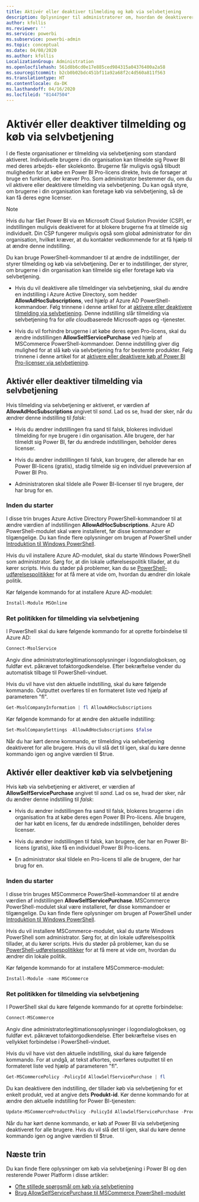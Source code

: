 ```yaml
---
title: Aktivér eller deaktiver tilmelding og køb via selvbetjening
description: Oplysninger til administratorer om, hvordan de deaktiverer muligheden for, at brugerne tilmelder sig Power BI og køber en licens.
author: kfollis
ms.reviewer: ''
ms.service: powerbi
ms.subservice: powerbi-admin
ms.topic: conceptual
ms.date: 04/08/2020
ms.author: kfollis
LocalizationGroup: Administration
ms.openlocfilehash: 561d8b6cd0e17e885ced984315a04376400a2a58
ms.sourcegitcommit: b2cb0b02bdc451bf11a92a68f2c4d560a811f563
ms.translationtype: HT
ms.contentlocale: da-DK
ms.lasthandoff: 04/16/2020
ms.locfileid: "81447504"
---
```

# <a name="enable-or-disable-self-service-sign-up-and-purchasing"></a>Aktivér eller deaktiver tilmelding og køb via selvbetjening

I de fleste organisationer er tilmelding via selvbetjening som standard aktiveret. Individuelle brugere i din organisation kan tilmelde sig Power BI med deres arbejds- eller skolekonto. Brugerne får muligvis også tilbudt muligheden for at købe en Power BI Pro-licens direkte, hvis de forsøger at bruge en funktion, der kræver Pro. Som administrator bestemmer du, om du vil aktivere eller deaktivere tilmelding via selvbetjening. Du kan også styre, om brugerne i din organisation kan foretage køb via selvbetjening, så de kan få deres egne licenser.

> [!NOTE]
>Hvis du har fået Power BI via en Microsoft Cloud Solution Provider (CSP), er indstillingen muligvis deaktiveret for at blokere brugerne fra at tilmelde sig individuelt. Din CSP fungerer muligvis også som global administrator for din organisation, hvilket kræver, at du kontakter vedkommende for at få hjælp til at ændre denne indstilling.
>
>

Du kan bruge PowerShell-kommandoer til at ændre de indstillinger, der styrer tilmelding og køb via selvbetjening. Der er to indstillinger, der styrer, om brugerne i din organisation kan tilmelde sig eller foretage køb via selvbetjening.

- Hvis du vil deaktivere alle tilmeldinger via selvbetjening, skal du ændre en indstilling i Azure Active Directory, som hedder **AllowAdHocSubscriptions**, ved hjælp af Azure AD PowerShell-kommandoer. Følg trinnene i denne artikel for at [aktivere eller deaktivere tilmelding via selvbetjening](#enable-or-disable-self-service-signup). Denne indstilling slår tilmelding via selvbetjening fra for *alle* cloudbaserede Microsoft-apps og -tjenester.

- Hvis du vil forhindre brugerne i at købe deres egen Pro-licens, skal du ændre indstillingen **AllowSelfServicePurchase** ved hjælp af MSCommerce PowerShell-kommandoer. Denne indstilling giver dig mulighed for at slå køb via selvbetjening fra for bestemte produkter. Følg trinnene i denne artikel for at [aktivere eller deaktivere køb af Power BI Pro-licenser via selvbetjening](#enable-or-disable-self-service-purchase).

## <a name="enable-or-disable-self-service-signup"></a>Aktivér eller deaktiver tilmelding via selvbetjening

Hvis tilmelding via selvbetjening er aktiveret, er værdien af **AllowAdHocSubscriptions** angivet til *sand*. Lad os se, hvad der sker, når du ændrer denne indstilling til *falsk*:

- Hvis du ændrer indstillingen fra sand til falsk, blokeres individuel tilmelding for nye brugere i din organisation. Alle brugere, der har tilmeldt sig Power BI, før du ændrede indstillingen, beholder deres licenser.

- Hvis du ændrer indstillingen til falsk, kan brugere, der allerede har en Power BI-licens (gratis), stadig tilmelde sig en individuel prøveversion af Power BI Pro.

- Administratoren skal tildele alle Power BI-licenser til nye brugere, der har brug for en.

### <a name="before-you-begin"></a>Inden du starter

I disse trin bruges Azure Active Directory PowerShell-kommandoer til at ændre værdien af indstillingen **AllowAdHocSubscriptions**. Azure AD PowerShell-modulet skal være installeret, før disse kommandoer er tilgængelige. Du kan finde flere oplysninger om brugen af PowerShell under [Introduktion til Windows PowerShell](https://docs.microsoft.com/powershell/scripting/getting-started/getting-started-with-windows-powershell?view=powershell-7).

Hvis du vil installere Azure AD-modulet, skal du starte Windows PowerShell som administrator. Sørg for, at din lokale udførelsespolitik tillader, at du kører scripts. Hvis du støder på problemer, kan du se [PowerShell-udførelsespolitikker](https://docs.microsoft.com/powershell/module/microsoft.powershell.core/about/about_execution_policies?view=powershell-7#powershell-execution-policies) for at få mere at vide om, hvordan du ændrer din lokale politik.

Kør følgende kommando for at installere Azure AD-modulet:

```powershell
Install-Module MSOnline
```

### <a name="change-the-self-service-signup-policy"></a>Ret politikken for tilmelding via selvbetjening

I PowerShell skal du køre følgende kommando for at oprette forbindelse til Azure AD:

```powershell
Connect-MsolService
```

Angiv dine administratorlegitimationsoplysninger i logondialogboksen, og fuldfør evt. påkrævet tofaktorgodkendelse. Efter bekræftelse vender du automatisk tilbage til PowerShell-vinduet.

Hvis du vil have vist den aktuelle indstilling, skal du køre følgende kommando. Outputtet overføres til en formateret liste ved hjælp af parameteren "fl".

```powershell
Get-MsolCompanyInformation | fl AllowAdHocSubscriptions
```

Kør følgende kommando for at ændre den aktuelle indstilling:

```powershell
Set-MsolCompanySettings -AllowAdHocSubscriptions $false
```

Når du har kørt denne kommando, er tilmelding via selvbetjening deaktiveret for alle brugere. Hvis du vil slå det til igen, skal du køre denne kommando igen og angive værdien til $true.

## <a name="enable-or-disable-self-service-purchase"></a>Aktivér eller deaktiver køb via selvbetjening

Hvis køb via selvbetjening er aktiveret, er værdien af **AllowSelfServicePurchase** angivet til *sand*. Lad os se, hvad der sker, når du ændrer denne indstilling til *falsk*:

- Hvis du ændrer indstillingen fra sand til falsk, blokeres brugerne i din organisation fra at købe deres egen Power BI Pro-licens. Alle brugere, der har købt en licens, før du ændrede indstillingen, beholder deres licenser.

- Hvis du ændrer indstillingen til falsk, kan brugere, der har en Power BI-licens (gratis), ikke få en individuel Power BI Pro-licens. 

- En administrator skal tildele en Pro-licens til alle de brugere, der har brug for en.

### <a name="before-you-begin"></a>Inden du starter

I disse trin bruges MSCommerce PowerShell-kommandoer til at ændre værdien af indstillingen **AllowSelfServicePurchase**. MSCommerce PowerShell-modulet skal være installeret, før disse kommandoer er tilgængelige. Du kan finde flere oplysninger om brugen af PowerShell under [Introduktion til Windows PowerShell](https://docs.microsoft.com/powershell/scripting/getting-started/getting-started-with-windows-powershell?view=powershell-7).

Hvis du vil installere MSCommerce-modulet, skal du starte Windows PowerShell som administrator. Sørg for, at din lokale udførelsespolitik tillader, at du kører scripts. Hvis du støder på problemer, kan du se [PowerShell-udførelsespolitikker](https://docs.microsoft.com/powershell/module/microsoft.powershell.core/about/about_execution_policies?view=powershell-7#powershell-execution-policies) for at få mere at vide om, hvordan du ændrer din lokale politik.

Kør følgende kommando for at installere MSCommerce-modulet:

```powershell
Install-Module -name MSCommerce
```

### <a name="change-the-self-service-signup-policy"></a>Ret politikken for tilmelding via selvbetjening

I PowerShell skal du køre følgende kommando for at oprette forbindelse:

```powershell
Connect-MSCommerce
```

Angiv dine administratorlegitimationsoplysninger i logondialogboksen, og fuldfør evt. påkrævet tofaktorgodkendelse. Efter bekræftelse vises en vellykket forbindelse i PowerShell-vinduet.

Hvis du vil have vist den aktuelle indstilling, skal du køre følgende kommando. For at undgå, at tekst afkortes, overføres outputtet til en formateret liste ved hjælp af parameteren "fl".

```powershell
Get-MSCommercePolicy -PolicyId AllowSelfServicePurchase | fl
```

Du kan deaktivere den indstilling, der tillader køb via selvbetjening for et enkelt produkt, ved at angive dets **Produkt-id**. Kør denne kommando for at ændre den aktuelle indstilling for Power BI-tjenesten:

```powershell
Update-MSCommerceProductPolicy -PolicyId AllowSelfServicePurchase -ProductId CFQ7TTC0L3PB -Enabled $False
```

Når du har kørt denne kommando, er køb af Power BI via selvbetjening deaktiveret for alle brugere. Hvis du vil slå det til igen, skal du køre denne kommando igen og angive værdien til $true.

## <a name="next-steps"></a>Næste trin

Du kan finde flere oplysninger om køb via selvbetjening i Power BI og den resterende Power Platform i disse artikler:

- [Ofte stillede spørgsmål om køb via selvbetjening](https://docs.microsoft.com/microsoft-365/commerce/subscriptions/self-service-purchase-faq?view=o365-worldwide#admin-capabilities)
- [Brug AllowSelfServicePurchase til MSCommerce PowerShell-modulet](https://docs.microsoft.com/microsoft-365/commerce/subscriptions/allowselfservicepurchase-powershell?view=o365-worldwide)
